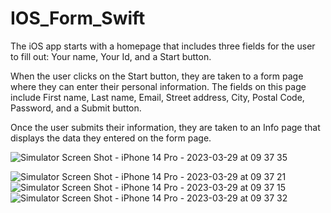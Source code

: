 # IOS_Form_Swift


The iOS app starts with a homepage that includes three fields for the user to fill out: Your name, Your Id, and a Start button. 

When the user clicks on the Start button, they are taken to a form page where they can enter their personal information. The fields on this page include First name, Last name, Email, Street address, City, Postal Code, Password, and a Submit button. 

Once the user submits their information, they are taken to an Info page that displays the data they entered on the form page. 

![Simulator Screen Shot - iPhone 14 Pro - 2023-03-29 at 09 37 35](https://user-images.githubusercontent.com/68456795/228559435-85f40b87-cc43-44f3-ad79-89068c267f42.png)

![Simulator Screen Shot - iPhone 14 Pro - 2023-03-29 at 09 37 21](https://user-images.githubusercontent.com/68456795/228559425-91a9c5ab-ab9e-4c5c-b134-0a766bc61e65.png)
![Simulator Screen Shot - iPhone 14 Pro - 2023-03-29 at 09 37 15](https://user-images.githubusercontent.com/68456795/228559421-fe0c2551-08e8-4dbc-9891-f0d5173a69d1.png)
![Simulator Screen Shot - iPhone 14 Pro - 2023-03-29 at 09 37 32](https://user-images.githubusercontent.com/68456795/228559429-88135a52-d59f-4898-a552-cbe7abf59faa.png)

